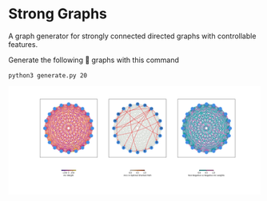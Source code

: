# Strong Graphs
A graph generator for strongly connected directed graphs with controllable features.

Generate the following 💪 graphs with this command
``` #python 
python3 generate.py 20
```


[logo]: docs/20-complete.png "Logo Title Text 2"
![alt text][logo]
